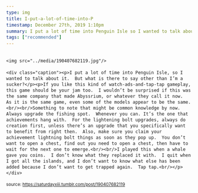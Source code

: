 ```yaml
---
type: img
title: I-put-a-lot-of-time-into-P
timestamp: December 27th, 2019 1:10pm
summary: I put a lot of time into Penguin Isle so I wanted to talk about it  But what is there to say other than I’m a suckerppIf you like this kind of 
tags: ["recommended"]
---
```


                
                
                
                                                                                        <img src="../media/190407682119.jpg"/>
                                                                                          <div class="caption"><p>I put a lot of time into Penguin Isle, so I wanted to talk about it.  But what is there to say other than I’m a sucker?</p><p>If you like this kind of watch-ads-and-tap-tap gameplay, this game should be your jam too.  I wouldn’t be surprised if this was the same company that made Abyssrium, or whatever they call it now.  As it is the same game, even some of the models appear to be the same.<br/><br/>Something to note that might be common knowledge by now.  Always upgrade the fishing spot.  Whenever you can. It’s the one that achievements hang with.  For the lightening bolt upgrades, always do creation first, unless there’s an upgrade that you specifically want to benefit from right then.  Also, make sure you claim your achievement lightning bolt things as soon as they pop up.  You don’t want to open a chest, find out you need to open a chest, then have to wait for the next one to emerge.<br/><br/>I played this when a whale gave you coins.  I don’t know what they replaced it with.  I quit when I got all the islands, and I don’t want to know what else has been added because I don’t want to get trapped again.  Tap tap.<br/></p> </div>
                                    
                
                
                
                
                                
<small>source: https://saturdayxiii.tumblr.com/post/190407682119</small>